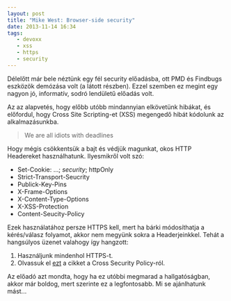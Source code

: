 ```yaml
---
layout: post
title: "Mike West: Browser-side security"
date: 2013-11-14 16:34
tags: 
   - devoxx
   - xss
   - https
   - security
---
```


Délelőtt már bele néztünk egy fél security előadásba, ott PMD és Findbugs eszközök demózása volt (a látott részben). Ezzel szemben ez megint egy nagyon jó, informatív, sodró lendületű előadás volt.

Az az alapvetés, hogy előbb utóbb mindannyian elkövetünk hibákat, és előfordul, hogy Cross Site Scripting-et (XSS) megengedő hibát kódolunk az alkalmazásunkba. 

> We are all idiots with deadlines

Hogy mégis csökkentsük a bajt és védjük magunkat, okos HTTP Headereket használhatunk. Ilyesmikről volt szó:

* Set-Cookie: ...; *security*; httpOnly
* Strict-Transport-Seucrity
* Publick-Key-Pins
* X-Frame-Options
* X-Content-Type-Options
* X-XSS-Protection
* Content-Seucity-Policy

Ezek használatához persze HTTPS kell, mert ha bárki módosíthatja a kérés/válasz folyamot, akkor nem megyünk sokra a Headerjeinkkel. Tehát a hangsúlyos üzenet valahogy így hangzott:

1. Használjunk mindenhol HTTPS-t.
2. Olvassuk el [ezt](http://mkw.st/r/csp) a cikket a Cross Security Policy-ról. 

Az előadó azt mondta, hogy ha ez utóbbi megmarad a hallgatóságban, akkor már boldog, mert szerinte ez a legfontosabb. Mi se ajánlhatunk mást...
